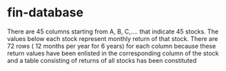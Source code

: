 # fin-database
There are 45 columns starting from A, B, C,.... that indicate 45 stocks.
The values below each stock represent monthly return of that stock.
There are 72 rows ( 12 months per year for 6 years) for each column because these return values have been enlisted in the corresponding column of the stock and a table consisting of returns of all stocks has been constituted
